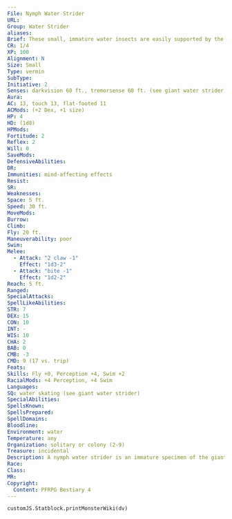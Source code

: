 ```yaml
---
File: Nymph Water Strider
URL: 
Group: Water Strider
aliases: 
Brief: These small, immature water insects are easily supported by the water's surface tension.
CR: 1/4
XP: 100
Alignment: N
Size: Small
Type: vermin
SubType: 
Initiative: 2
Senses: darkvision 60 ft., tremorsense 60 ft. (see giant water strider); Perception +4
Aura: 
AC: 13, touch 13, flat-footed 11
ACMods: (+2 Dex, +1 size)
HP: 4
HD: (1d8)
HPMods: 
Fortitude: 2
Reflex: 2
Will: 0
SaveMods: 
DefensiveAbilities: 
DR: 
Immunities: mind-affecting effects
Resist: 
SR: 
Weaknesses: 
Space: 5 ft.
Speed: 30 ft.
MoveMods: 
Burrow: 
Climb: 
Fly: 20 ft.
Maneuverability: poor
Swim: 
Melee: 
  - Attack: "2 claw -1"
    Effect: "1d3-2"
  - Attack: "bite -1"
    Effect: "1d2-2"
Reach: 5 ft.
Ranged: 
SpecialAttacks: 
SpellLikeAbilities: 
STR: 7
DEX: 15
CON: 10
INT: -
WIS: 10
CHA: 2
BAB: 0
CMB: -3
CMD: 9 (17 vs. trip)
Feats: 
Skills: Fly +0, Perception +4, Swim +2
RacialMods: +4 Perception, +4 Swim
Languages: 
SQ: water skating (see giant water strider)
SpecialAbilities: 
SpellsKnown: 
SpellsPrepared: 
SpellDomains: 
Bloodline: 
Environment: water
Temperature: any
Organization: solitary or colony (2-9)
Treasure: incidental
Description: A nymph water strider is an immature specimen of the giant water strider-more mature than a caterpillar but not yet an adult. Over the next several months it eats and molts, increasing in size with each molt until it becomes Large and is fully adult. These creatures are shy and more skittish than adults. Lizardfolk hunt wild nymph water striders, and consider them a wonderful delicacy. Boggards and gripplis raise them as food animals, but something about the domestication process makes such nymphs unappealing to lizardfolk. In the wild they frantically flee other creatures that approach them, making them difficult to hunt or corral. Many boggard, lizardfolk, and grippli tribes consider capturing a live nymph a rite of passage to adulthood. A nymph water strider isn't suitable as a mount for any Large or smaller creature.
Race: 
Class: 
MR: 
Copyright:
  Content: PFRPG Bestiary 4
---
```

```dataviewjs
customJS.Statblock.printMonsterWiki(dv)
```
